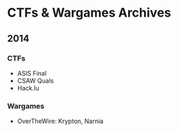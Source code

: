 CTFs & Wargames Archives
========================

## 2014


### CTFs
- ASIS Final
- CSAW Quals
- Hack.lu


### Wargames
- OverTheWire: Krypton, Narnia


